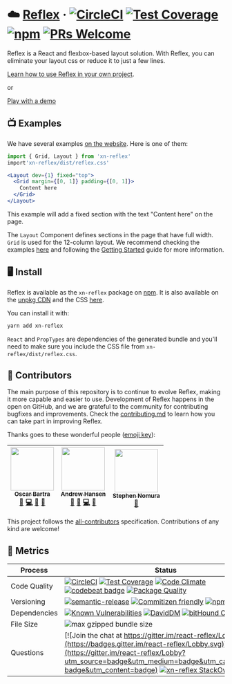 # ☁️ [Reflex](https://obartra.github.io/reflex) &middot; [![CircleCI](https://circleci.com/gh/obartra/reflex/tree/master.svg?style=shield)](https://circleci.com/gh/obartra/reflex/tree/master) [![Test Coverage](https://codeclimate.com/github/obartra/reflex/badges/coverage.svg)](https://codeclimate.com/github/obartra/reflex/coverage) [![npm](https://img.shields.io/npm/v/xn-reflex.svg)](https://www.npmjs.com/package/xn-reflex) [![PRs Welcome](https://img.shields.io/badge/PRs-welcome-brightgreen.svg?style=shield)](http://makeapullrequest.com)

Reflex is a React and flexbox-based layout solution. With Reflex, you can eliminate your layout css or reduce it to just a few lines.

[Learn how to use Reflex in your own project](https://github.com/obartra/reflex/wiki/Getting-Started).

or

[Play with a demo](https://codesandbox.io/s/k7RvpOmN)

## 📺 Examples

We have several examples [on the website](https://obartra.github.io/reflex). Here is one of them:

```jsx
import { Grid, Layout } from 'xn-reflex'
import'xn-reflex/dist/reflex.css'

<Layout dev={1} fixed="top">
  <Grid margin={[0, 1]} padding={[0, 1]}>
    Content here
  </Grid>
</Layout>
```

This example will add a fixed section with the text "Content here" on the page.

The `Layout` Component defines sections in the page that have full width. `Grid` is used for the 12-column layout. We recommend checking the examples [here](https://obartra.github.io/reflex) and following the [Getting Started](https://github.com/obartra/reflex/wiki/Getting-Started) guide for more information.

## 🖥 Install

Reflex is available as the `xn-reflex` package on [npm](https://www.npmjs.com/). It is also available on the [unpkg CDN](https://unpkg.com/xn-reflex/dist/reflex.min.js) and the CSS [here](https://unpkg.com/xn-reflex/dist/reflex.css).

You can install it with:

```bash
yarn add xn-reflex
```

`React` and `PropTypes` are dependencies of the generated bundle and you'll need to make sure you include the CSS file from `xn-reflex/dist/reflex.css`.

## 👥 Contributors

The main purpose of this repository is to continue to evolve Reflex, making it more capable and easier to use. Development of Reflex happens in the open on GitHub, and we are grateful to the community for contributing bugfixes and improvements. Check the [contributing.md](./CONTRIBUTING.md) to learn how you can take part in improving Reflex.

Thanks goes to these wonderful people ([emoji key](https://github.com/kentcdodds/all-contributors#emoji-key)):

<!-- ALL-CONTRIBUTORS-LIST:START - Do not remove or modify this section -->
| [<img src="https://avatars3.githubusercontent.com/u/3877773?v=3" width="100px;"/><br /><sub>Oscar Bartra</sub>](http://obartra.github.io)<br />[🐛](https://github.com/obartra/reflex/issues?q=author%3Aobartra "Bug reports") [💻](https://github.com/obartra/reflex/commits?author=obartra "Code") [📖](https://github.com/obartra/reflex/commits?author=obartra "Documentation") [👀](#review-obartra "Reviewed Pull Requests") | [<img src="https://avatars3.githubusercontent.com/u/8746094?v=3" width="100px;"/><br /><sub>Andrew Hansen</sub>](https://github.com/arahansen)<br />[💬](#question-arahansen "Answering Questions") [🐛](https://github.com/obartra/reflex/issues?q=author%3Aarahansen "Bug reports") [💻](https://github.com/obartra/reflex/commits?author=arahansen "Code") [👀](#review-arahansen "Reviewed Pull Requests") | [<img src="https://avatars0.githubusercontent.com/u/17904507?v=3" width="100px;"/><br /><sub>Stephen Nomura</sub>](http://stephennomura.com/)<br />[🎨](#design-snomu "Design") |
| :---: | :---: | :---: |
<!-- ALL-CONTRIBUTORS-LIST:END -->

This project follows the [all-contributors](https://github.com/kentcdodds/all-contributors) specification. Contributions of any kind are welcome!

## 🏁 Metrics

| Process       | Status    |
|---------------|-----------|
| Code Quality  | [![CircleCI](https://circleci.com/gh/obartra/reflex/tree/master.svg?style=shield)](https://circleci.com/gh/obartra/reflex/tree/master) [![Test Coverage](https://codeclimate.com/github/obartra/reflex/badges/coverage.svg)](https://codeclimate.com/github/obartra/reflex/coverage) [![Code Climate](https://codeclimate.com/github/obartra/reflex/badges/gpa.svg)](https://codeclimate.com/github/obartra/reflex) [![codebeat badge](https://codebeat.co/badges/d3b5abcd-60b2-4ab3-96b6-b3ab392b789d)](https://codebeat.co/projects/github-com-obartra-reflex-master) [![Package Quality](http://npm.packagequality.com/shield/xn-reflex.svg)](http://npm.packagequality.com/#?package=xn-reflex) |
| Versioning    | [![semantic-release](https://img.shields.io/badge/%20%20%F0%9F%93%A6%F0%9F%9A%80-semantic--release-e10079.svg)](https://github.com/semantic-release/semantic-release) [![Commitizen friendly](https://img.shields.io/badge/commitizen-friendly-brightgreen.svg)](http://commitizen.github.io/cz-cli/) [![npm](https://img.shields.io/npm/v/xn-reflex.svg)](https://www.npmjs.com/package/xn-reflex) |
| Dependencies  | [![Known Vulnerabilities](https://snyk.io/test/github/obartra/reflex/badge.svg)](https://snyk.io/test/github/obartra/reflex) [![DavidDM](https://david-dm.org/obartra/reflex.svg)](https://david-dm.org/obartra/reflex) [![bitHound Overall Score](https://www.bithound.io/github/obartra/reflex/badges/score.svg)](https://www.bithound.io/github/obartra/reflex) |
| File Size     | ![max gzipped bundle size](https://img.shields.io/badge/gzip-8.5kb-brightgreen.svg) |
| Questions     | [![Join the chat at https://gitter.im/react-reflex/Lobby](https://badges.gitter.im/react-reflex/Lobby.svg)](https://gitter.im/react-reflex/Lobby?utm_source=badge&utm_medium=badge&utm_campaign=pr-badge&utm_content=badge) [![xn-reflex StackOverflow tags](https://img.shields.io/badge/stackoverflow-xn--reflex-f48024.svg)](https://stackoverflow.com/questions/tagged/xn-reflex)|
